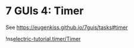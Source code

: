 # 7 GUIs 4: Timer

See <https://eugenkiss.github.io/7guis/tasks#timer>

!ns[electric-tutorial.timer/Timer]()
